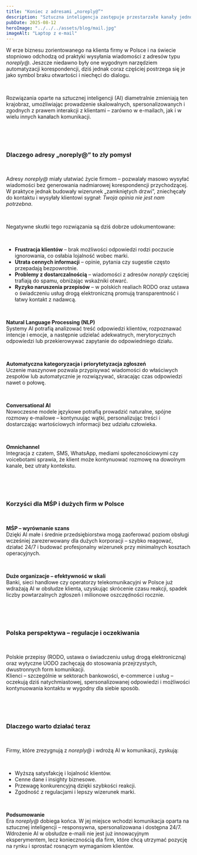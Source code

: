 ```yaml
---
title: "Koniec z adresami „noreply@”"
description: "Sztuczna inteligencja zastępuje przestarzałe kanały jednokierunkowe skalowalną, dwustronną komunikacją z klientem"
pubDate: 2025-08-12
heroImage: "../../../assets/blog/mail.jpg"
imageAlt: "Laptop z e-mail"
---
```


<p>W erze biznesu zorientowanego na klienta firmy w Polsce i na świecie stopniowo odchodzą od praktyki wysyłania wiadomości z adres&oacute;w typu <em>noreply@</em>. Jeszcze niedawno były one wygodnym narzędziem automatyzacji korespondencji, dziś jednak coraz częściej postrzega się je jako symbol braku otwartości i niechęci do dialogu.</p>
<p>&nbsp;</p>
<p>Rozwiązania oparte na sztucznej inteligencji (AI) diametralnie zmieniają ten krajobraz, umożliwiając prowadzenie skalowalnych, spersonalizowanych i zgodnych z prawem interakcji z klientami &ndash; zar&oacute;wno w e-mailach, jak i w wielu innych kanałach komunikacji.</p>
<p>&nbsp;</p><p>&nbsp;</p>
<h3><strong>Dlaczego adresy &bdquo;noreply@&rdquo; to zły pomysł</strong></h3>
<p>&nbsp;</p>
<p>Adresy <em>noreply@</em> miały ułatwiać życie firmom &ndash; pozwalały masowo wysyłać wiadomości bez generowania nadmiarowej korespondencji przychodzącej. W praktyce jednak budowały wizerunek &bdquo;zamkniętych drzwi&rdquo;, zniechęcały do kontaktu i wysyłały klientowi sygnał: <em>Twoja opinia nie jest nam potrzebna</em>.</p>
<p>&nbsp;</p>
<p>Negatywne skutki tego rozwiązania są dziś dobrze udokumentowane:</p>
<p>&nbsp;</p>
<ul>
<li><strong>Frustracja klient&oacute;w</strong> &ndash; brak możliwości odpowiedzi rodzi poczucie ignorowania, co osłabia lojalność wobec marki.</li>
<li><strong>Utrata cennych informacji</strong> &ndash; opinie, pytania czy sugestie często przepadają bezpowrotnie.</li>
<li><strong>Problemy z dostarczalnością</strong> &ndash; wiadomości z adres&oacute;w <em>noreply</em> częściej trafiają do spamu, obniżając wskaźniki otwarć.</li>
<li><strong>Ryzyko naruszenia przepis&oacute;w</strong> &ndash; w polskich realiach RODO oraz ustawa o świadczeniu usług drogą elektroniczną promują transparentność i łatwy kontakt z nadawcą.</li>
</ul>
<p>&nbsp;</p>
<p><strong>Natural Language Processing (NLP)</strong><strong><br /></strong>Systemy AI potrafią analizować treść odpowiedzi klient&oacute;w, rozpoznawać intencje i emocje, a następnie udzielać adekwatnych, merytorycznych odpowiedzi lub przekierowywać zapytanie do odpowiedniego działu.</p>
<p>&nbsp;</p>
<p><strong>Automatyczna kategoryzacja i priorytetyzacja zgłoszeń</strong><strong><br /></strong>Uczenie maszynowe pozwala przypisywać wiadomości do właściwych zespoł&oacute;w lub automatycznie je rozwiązywać, skracając czas odpowiedzi nawet o połowę.</p>
<p>&nbsp;</p>
<p><strong>Conversational AI</strong><strong><br /></strong>Nowoczesne modele językowe potrafią prowadzić naturalne, sp&oacute;jne rozmowy e-mailowe &ndash; kontynuując wątki, personalizując treści i dostarczając wartościowych informacji bez udziału człowieka.</p>
<p>&nbsp;</p>
<p><strong>Omnichannel</strong><strong><br /></strong>Integracja z czatem, SMS, WhatsApp, mediami społecznościowymi czy voicebotami sprawia, że klient może kontynuować rozmowę na dowolnym kanale, bez utraty kontekstu.</p>
<p>&nbsp;</p><p>&nbsp;</p>
<h3><strong>Korzyści dla MŚP i dużych firm w Polsce</strong></h3>
<p>&nbsp;</p>
<p><strong>MŚP &ndash; wyr&oacute;wnanie szans</strong><strong><br /></strong>Dzięki AI małe i średnie przedsiębiorstwa mogą zaoferować poziom obsługi wcześniej zarezerwowany dla dużych korporacji &ndash; szybko reagować, działać 24/7 i budować profesjonalny wizerunek przy minimalnych kosztach operacyjnych.</p>
<p>&nbsp;</p>
<p><strong>Duże organizacje &ndash; efektywność w skali</strong><strong><br /></strong>Banki, sieci handlowe czy operatorzy telekomunikacyjni w Polsce już wdrażają AI w obsłudze klienta, uzyskując skr&oacute;cenie czasu reakcji, spadek liczby powtarzalnych zgłoszeń i milionowe oszczędności rocznie.</p>
<p>&nbsp;</p><p>&nbsp;</p>
<h3><strong>Polska perspektywa &ndash; regulacje i oczekiwania</strong></h3>
<p>&nbsp;</p>
<p>Polskie przepisy (RODO, ustawa o świadczeniu usług drogą elektroniczną) oraz wytyczne UODO zachęcają do stosowania przejrzystych, dwustronnych form komunikacji.<br /> Klienci &ndash; szczeg&oacute;lnie w sektorach bankowości, e-commerce i usług &ndash; oczekują dziś natychmiastowej, spersonalizowanej odpowiedzi i możliwości kontynuowania kontaktu w wygodny dla siebie spos&oacute;b.</p>
<p>&nbsp;</p><p>&nbsp;</p>
<h3><strong>Dlaczego warto działać teraz</strong></h3>
<p>&nbsp;</p>
<p>Firmy, kt&oacute;re zrezygnują z <em>noreply@</em> i wdrożą AI w komunikacji, zyskują:</p>
<p>&nbsp;</p>
<ul>
<li>Wyższą satysfakcję i lojalność klient&oacute;w.</li>
<li>Cenne dane i insighty biznesowe.</li>
<li>Przewagę konkurencyjną dzięki szybkości reakcji.</li>
<li>Zgodność z regulacjami i lepszy wizerunek marki.</li>
</ul>
<p>&nbsp;</p>
<p><strong>Podsumowanie</strong><strong><br /></strong>Era <em>noreply@</em> dobiega końca. W jej miejsce wchodzi komunikacja oparta na sztucznej inteligencji &ndash; responsywna, spersonalizowana i dostępna 24/7. Wdrożenie AI w obsłudze e-maili nie jest już innowacyjnym eksperymentem, lecz koniecznością dla firm, kt&oacute;re chcą utrzymać pozycję na rynku i sprostać rosnącym wymaganiom klient&oacute;w.</p>
